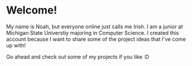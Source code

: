 # Welcome! 
My name is Noah, but everyone online just calls me Irish. I am a junior at Michigan State Universtiy majoring in Computer Science. I created this account because I want to share some of the project ideas that I've come up with!

Go ahead and check out some of my projects if you like :D
